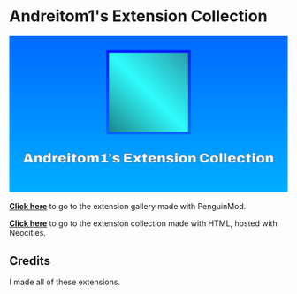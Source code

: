 # Andreitom1's Extension Collection

![](https://raw.githubusercontent.com/Andreitom1/Andreitom1-s-Extension-Collection/refs/heads/main/Splash.png)

**[Click here](https://studio.penguinmod.com/#2303156032)** to go to the extension gallery made with PenguinMod.

**[Click here](https://tomtomproductions.neocities.org/extension_collection)** to go to the extension collection made with HTML, hosted with Neocities.

## Credits
I made all of these extensions.
